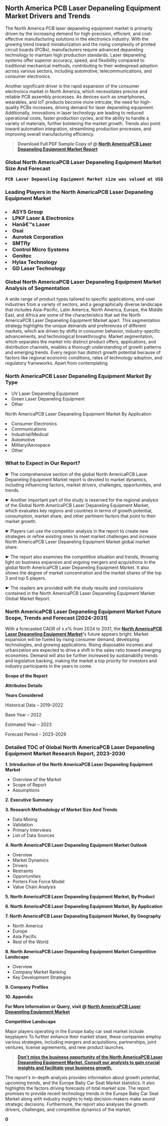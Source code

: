 <p><h2>North America PCB Laser Depaneling Equipment Market Drivers and Trends</h2><p>The North America PCB laser depaneling equipment market is primarily driven by the increasing demand for high-precision, efficient, and cost-effective manufacturing solutions in the electronics industry. With the growing trend toward miniaturization and the rising complexity of printed circuit boards (PCBs), manufacturers require advanced depaneling technology to maintain high production standards. Laser depaneling systems offer superior accuracy, speed, and flexibility compared to traditional mechanical methods, contributing to their widespread adoption across various sectors, including automotive, telecommunications, and consumer electronics.</p><p>Another significant driver is the rapid expansion of the consumer electronics market in North America, which necessitates precise and reliable PCB assembly processes. As devices such as smartphones, wearables, and IoT products become more intricate, the need for high-quality PCBs increases, driving demand for laser depaneling equipment. Additionally, innovations in laser technology are leading to reduced operational costs, faster production cycles, and the ability to handle a variety of materials, further bolstering the market growth. Trends also point toward automation integration, streamlining production processes, and improving overall manufacturing efficiency.</p></p><blockquote id="" class=""><strong>Download Full PDF Sample Copy of @&nbsp;<a href="https://www.verifiedmarketreports.com/download-sample/?rid=375440&utm_source=GitHub-Jan&utm_medium=285" target="_blank">North AmericaPCB Laser Depaneling Equipment Market Report</a>&nbsp;&nbsp;</strong></blockquote><h3 id="" class=""><strong>Global&nbsp;North AmericaPCB Laser Depaneling Equipment Market Size And Forecast</strong></h3><pre class="reader-text-block__code-block"><strong>PCB Laser Depaneling Equipment Market size was valued at USD 0.45 Billion in 2022 and is projected to reach USD 0.78 Billion by 2030, growing at a CAGR of 7.5% from 2024 to 2030.</strong></pre><h3 id="" class="">Leading Players in the&nbsp;North AmericaPCB Laser Depaneling Equipment Market</h3><h3 class=""></Li><Li>ASYS Group</Li><Li> LPKF Laser & Electronics</Li><Li> Hanâ€™s Laser</Li><Li> Osai</Li><Li> Aurotek Corporation</Li><Li> SMTfly</Li><Li> Control Micro Systems</Li><Li> Genitec</Li><Li> Hylax Technology</Li><Li> GD Laser Technology</h3><h3 id="" class="">Global&nbsp;North AmericaPCB Laser Depaneling Equipment Market Analysis of Segmentation</h3><p id="" class="">A wide range of product types tailored to specific applications, end-user industries from a variety of sectors, and a geographically diverse landscape that includes Asia-Pacific, Latin America, North America, Europe, the Middle East, and Africa are some of the characteristics that set the North AmericaPCB Laser Depaneling Equipment Market apart. This segmentation strategy highlights the unique demands and preferences of different markets, which are driven by shifts in consumer behavior, industry-specific advancements, and technological breakthroughs. Market segmentation, which separates the market into distinct product offers, applications, and distribution channels, enables a thorough understanding of growth patterns and emerging trends. Every region has distinct growth potential because of factors like regional economic conditions, rates of technology adoption, and regulatory frameworks. Apart from contemplating</p><h3 id="" class="">North AmericaPCB Laser Depaneling Equipment Market&nbsp;By Type</h3><p></Li><Li>UV Laser Depaneling Equipment</Li><Li> Green Laser Depaneling Equipment</Li><Li> Other</p><div class="" data-test-id=""><p>North AmericaPCB Laser Depaneling Equipment Market&nbsp;By Application</p></div><p class=""></Li><Li>Consumer Electronics</Li><Li> Communications</Li><Li> Industrial/Medical</Li><Li> Automotive</Li><Li> Military/Aerospace</Li><Li> Other</p><div class="" data-test-id=""><h3><span class="">What to Expect in Our Report?</span></h3></div><div class="" data-test-id=""><p><span class="">☛ The comprehensive section of the global North AmericaPCB Laser Depaneling Equipment Market report is devoted to market dynamics, including influencing factors, market drivers, challenges, opportunities, and trends.</span></p></div><div class="" data-test-id=""><p><span class="">☛ Another important part of the study is reserved for the regional analysis of the Global North AmericaPCB Laser Depaneling Equipment Market, which evaluates key regions and countries in terms of growth potential, consumption, market share, and other pertinent factors that point to their market growth.</span></p></div><div class="" data-test-id=""><p><span class="">☛ Players can use the competitor analysis in the report to create new strategies or refine existing ones to meet market challenges and increase North AmericaPCB Laser Depaneling Equipment Market global market share.</span></p></div><div class="" data-test-id=""><p><span class="">☛ The report also examines the competitive situation and trends, throwing light on business expansion and ongoing mergers and acquisitions in the global North AmericaPCB Laser Depaneling Equipment Market. It also shows the degree of market concentration and the market shares of the top 3 and top 5 players.</span></p></div><div class="" data-test-id=""><p><span class="">☛ The readers are provided with the study results and conclusions contained in the North AmericaPCB Laser Depaneling Equipment Market Global Market Report.</span></p></div><div class="" data-test-id=""><h3><span class="">North AmericaPCB Laser Depaneling Equipment Market Future Scope, Trends and Forecast [2024-2031]</span></h3></div><div class="" data-test-id=""><p><span class="">With a forecasted CAGR of x.x% from 2024 to 2031, the <strong><a href="https://www.verifiedmarketreports.com/download-sample/?rid=375440&utm_source=GitHub-Jan&utm_medium=285" target="_blank">North AmericaPCB Laser Depaneling Equipment Market</a>'</strong>s future appears bright. Market expansion will be fueled by rising consumer demand, developing technologies, and growing applications. Rising disposable incomes and urbanization are expected to drive a shift in the sales ratio toward emerging economies. Demand will also be further increased by sustainability trends and legislative backing, making the market a top priority for investors and industry participants in the years to come.</span></p><p id="ember66" class="ember-view reader-text-block__paragraph"><strong>Scope of the Report</strong></p><p id="ember67" class="ember-view reader-text-block__paragraph"><strong>Attributes Details</strong></p><p id="ember68" class="ember-view reader-text-block__paragraph"><strong>Years Considered</strong></p><p id="ember69" class="ember-view reader-text-block__paragraph">Historical Data &ndash; 2019&ndash;2022</p><p id="ember70" class="ember-view reader-text-block__paragraph">Base Year &ndash; 2022</p><p id="ember71" class="ember-view reader-text-block__paragraph">Estimated Year &ndash; 2023</p><p id="ember72" class="ember-view reader-text-block__paragraph">Forecast Period &ndash; 2023&ndash;2029</p></div><h3 id="" class="">Detailed TOC of Global North AmericaPCB Laser Depaneling Equipment Market Research Report, 2023-2030</h3><p id="" class=""><strong>1. Introduction of the North AmericaPCB Laser Depaneling Equipment Market</strong></p><ul><li>Overview of the Market</li><li>Scope of Report</li><li>Assumptions</li></ul><p id="" class=""><strong>2. Executive Summary</strong></p><p id="" class=""><strong>3. Research Methodology of Market Size And Trends</strong></p><ul><li>Data Mining</li><li>Validation</li><li>Primary Interviews</li><li>List of Data Sources</li></ul><p id="" class=""><strong>4. North AmericaPCB Laser Depaneling Equipment Market Outlook</strong></p><ul><li>Overview</li><li>Market Dynamics</li><li>Drivers</li><li>Restraints</li><li>Opportunities</li><li>Porters Five Force Model</li><li>Value Chain Analysis</li></ul><p id="" class=""><strong>5. North AmericaPCB Laser Depaneling Equipment Market, By Product</strong></p><p id="" class=""><strong>6. North AmericaPCB Laser Depaneling Equipment Market, By Application</strong></p><p id="" class=""><strong>7. North AmericaPCB Laser Depaneling Equipment Market, By Geography</strong></p><ul><li>North America</li><li>Europe</li><li>Asia Pacific</li><li>Rest of the World</li></ul><p id="" class=""><strong>8. North AmericaPCB Laser Depaneling Equipment Market Competitive Landscape</strong></p><ul><li>Overview</li><li>Company Market Ranking</li><li>Key Development Strategies</li></ul><p id="" class=""><strong>9. Company Profiles</strong></p><p id="" class=""><strong>10. Appendix</strong></p><p><strong>For More Information or Query, visit&nbsp;@ <a href="https://www.verifiedmarketreports.com/product/pcb-laser-depaneling-equipment-market/" target="_blank">North AmericaPCB Laser Depaneling Equipment Market</a></strong></p><p id="ember61" class="ember-view reader-text-block__paragraph"><strong>Competitive Landscape</strong></p><p id="ember62" class="ember-view reader-text-block__paragraph">Major players operating in the Europe baby car seat market include keyplayers To further enhance their market share, these companies employ various strategies, including mergers and acquisitions, partnerships, joint ventures, license agreements, and new product launches.</p><blockquote id="ember63" class="ember-view reader-text-block__blockquote"><strong><a href="https://www.verifiedmarketreports.com/download-sample/?rid=375440&utm_source=GitHub-Jan&utm_medium=285" target="_blank">Don&rsquo;t miss the business opportunity of the North AmericaPCB Laser Depaneling Equipment Market. Consult our analysts to gain crucial insights and facilitate your business growth.</a></strong></blockquote><p id="ember64" class="ember-view reader-text-block__paragraph">The report's in-depth analysis provides information about growth potential, upcoming trends, and the Europe Baby Car Seat Market statistics. It also highlights the factors driving forecasts of total market size. The report promises to provide recent technology trends in the Europe Baby Car Seat Market along with industry insights to help decision-makers make sound strategic decisions. Furthermore, the report also analyses the growth drivers, challenges, and competitive dynamics of the market.</p><p class="ember-view reader-text-block__paragraph"><strong>0</strong></p>
